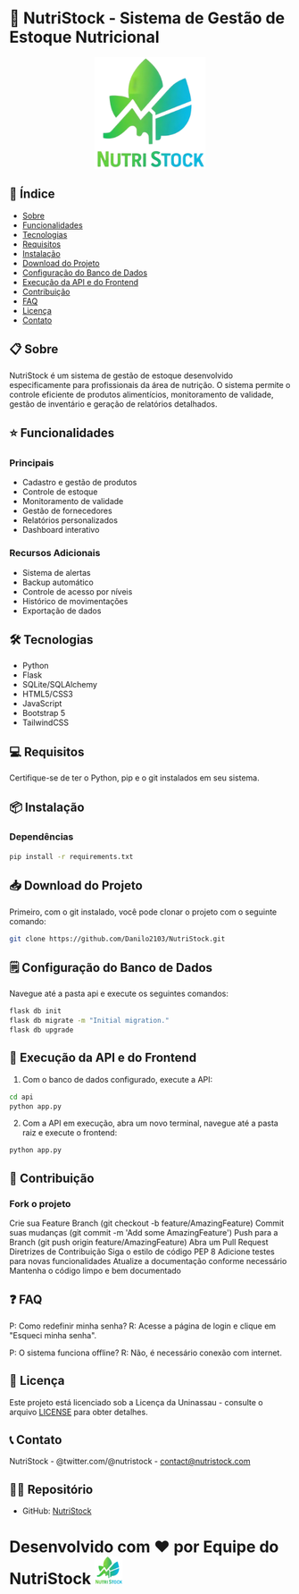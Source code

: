 # 🥗 NutriStock - Sistema de Gestão de Estoque Nutricional

<p align="center">
  <img src="/static/images/logo/logo_transparente.png" alt="NutriStock Logo" width="200"/>
</p>

## 📑 Índice
- [Sobre](#-sobre)
- [Funcionalidades](#-funcionalidades)
- [Tecnologias](#-tecnologias)
- [Requisitos](#-requisitos)
- [Instalação](#-instalação)
- [Download do Projeto](#-download-do-projeto)
- [Configuração do Banco de Dados](#️-configuração-do-banco-de-dados)
- [Execução da API e do Frontend](#-execução-da-api-e-do-frontend)
- [Contribuição](#-contribuição)
- [FAQ](#-faq)
- [Licença](#-licença)
- [Contato](#-contato)

## 📋 Sobre

NutriStock é um sistema de gestão de estoque desenvolvido especificamente para profissionais da área de nutrição. O sistema permite o controle eficiente de produtos alimentícios, monitoramento de validade, gestão de inventário e geração de relatórios detalhados.

## ⭐ Funcionalidades

### Principais
- Cadastro e gestão de produtos
- Controle de estoque
- Monitoramento de validade
- Gestão de fornecedores
- Relatórios personalizados
- Dashboard interativo

### Recursos Adicionais
- Sistema de alertas
- Backup automático
- Controle de acesso por níveis
- Histórico de movimentações
- Exportação de dados

## 🛠 Tecnologias

- Python
- Flask
- SQLite/SQLAlchemy
- HTML5/CSS3
- JavaScript
- Bootstrap 5
- TailwindCSS

## 💻 Requisitos

Certifique-se de ter o Python, pip e o git instalados em seu sistema.

## 📦 Instalação

### Dependências

```bash
pip install -r requirements.txt
```

## 📥 Download do Projeto

Primeiro, com o git instalado, você pode clonar o projeto com o seguinte comando:

```bash
git clone https://github.com/Danilo2103/NutriStock.git
```

## 🗒️ Configuração do Banco de Dados
Navegue até a pasta api e execute os seguintes comandos:

```bash
flask db init
flask db migrate -m "Initial migration."
flask db upgrade
```

## 🚀 Execução da API e do Frontend
1. Com o banco de dados configurado, execute a API:

```bash
cd api
python app.py
```

2. Com a API em execução, abra um novo terminal, navegue até a pasta raiz e execute o frontend:

```bash
python app.py
```

## 👥 Contribuição

### Fork o projeto

Crie sua Feature Branch (git checkout -b feature/AmazingFeature)
Commit suas mudanças (git commit -m 'Add some AmazingFeature')
Push para a Branch (git push origin feature/AmazingFeature)
Abra um Pull Request
Diretrizes de Contribuição
Siga o estilo de código PEP 8
Adicione testes para novas funcionalidades
Atualize a documentação conforme necessário
Mantenha o código limpo e bem documentado

## ❓ FAQ
P: Como redefinir minha senha? R: Acesse a página de login e clique em "Esqueci minha senha".

P: O sistema funciona offline? R: Não, é necessário conexão com internet.

## 📜 Licença
Este projeto está licenciado sob a Licença da Uninassau - consulte o arquivo [LICENSE](LICENSE.md) para obter detalhes.

## 📞 Contato
NutriStock - @twitter.com/@nutristock - contact@nutristock.com

## 👨‍💻 Repositório
- GitHub: [NutriStock](https://github.com/Danilo2103/NutriStock)

# Desenvolvido com ❤️ por Equipe do NutriStock <span><img src="/static/images/logo/logo_transparente.png" alt="NutriStock Logo" width="50"/></span>
